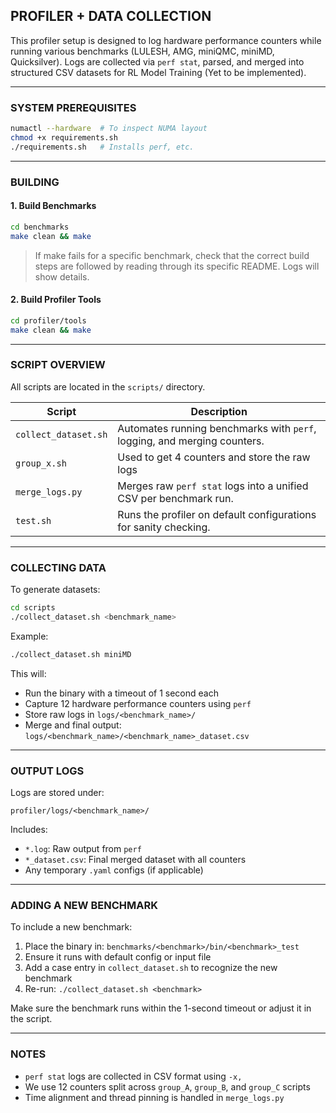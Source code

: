 ## PROFILER + DATA COLLECTION

This profiler setup is designed to log hardware performance counters while running various benchmarks (LULESH, AMG, miniQMC, miniMD, Quicksilver). Logs are collected via `perf stat`, parsed, and merged into structured CSV datasets for RL Model Training (Yet to be implemented).

---

### SYSTEM PREREQUISITES

```bash
numactl --hardware  # To inspect NUMA layout
chmod +x requirements.sh
./requirements.sh   # Installs perf, etc.
```

---

### BUILDING

#### 1. Build Benchmarks

```bash
cd benchmarks
make clean && make
```

> If make fails for a specific benchmark, check that the correct build steps are followed by reading through its specific README. Logs will show details.

#### 2. Build Profiler Tools

```bash
cd profiler/tools
make clean && make
```

---

### SCRIPT OVERVIEW

All scripts are located in the `scripts/` directory.

| Script               | Description                                                              |
| -------------------- | ------------------------------------------------------------------------ |
| `collect_dataset.sh` | Automates running benchmarks with `perf`, logging, and merging counters. |
| `group_x.sh`         | Used to get 4 counters and store the raw logs                            |
| `merge_logs.py`      | Merges raw `perf stat` logs into a unified CSV per benchmark run.        |
| `test.sh`            | Runs the profiler on default configurations for sanity checking.         |

---

### COLLECTING DATA

To generate datasets:

```bash
cd scripts
./collect_dataset.sh <benchmark_name>
```

Example:

```bash
./collect_dataset.sh miniMD
```

This will:

* Run the binary with a timeout of 1 second each
* Capture 12 hardware performance counters using `perf`
* Store raw logs in `logs/<benchmark_name>/`
* Merge and final output: `logs/<benchmark_name>/<benchmark_name>_dataset.csv`

---

### OUTPUT LOGS

Logs are stored under:

```
profiler/logs/<benchmark_name>/
```

Includes:

* `*.log`: Raw output from `perf`
* `*_dataset.csv`: Final merged dataset with all counters
* Any temporary `.yaml` configs (if applicable)

---

### ADDING A NEW BENCHMARK

To include a new benchmark:

1. Place the binary in: `benchmarks/<benchmark>/bin/<benchmark>_test`
2. Ensure it runs with default config or input file
3. Add a case entry in `collect_dataset.sh` to recognize the new benchmark
4. Re-run: `./collect_dataset.sh <benchmark>`

Make sure the benchmark runs within the 1-second timeout or adjust it in the script.

---

### NOTES

* `perf stat` logs are collected in CSV format using `-x,`
* We use 12 counters split across `group_A`, `group_B`, and `group_C` scripts
* Time alignment and thread pinning is handled in `merge_logs.py`

